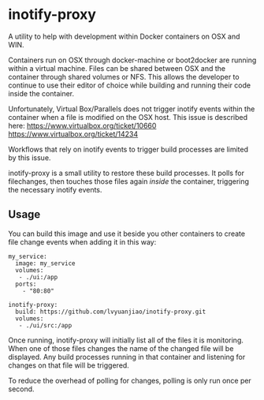# inotify-proxy

A utility to help with development within Docker containers on OSX and WIN.

Containers run on OSX through docker-machine or boot2docker are running within a virtual machine. Files can be shared between OSX and the container through shared volumes or NFS. This allows the developer to continue to use their editor of choice while building and running their code inside the container.

Unfortunately, Virtual Box/Parallels does not trigger inotify events within the container when a file is modified on the OSX host. This issue is described here:
https://www.virtualbox.org/ticket/10660
https://www.virtualbox.org/ticket/14234

Workflows that rely on inotify events to trigger build processes are limited by this issue.

inotify-proxy is a small utility to restore these build processes. It polls for filechanges, then touches those files again _inside_ the container, triggering the necessary inotify events.

## Usage

You can build this image and use it beside you other containers to create file change events when adding it in this way:

```
my_service:
  image: my_service
  volumes:
   - ./ui:/app
  ports:
    - "80:80"

inotify-proxy:
  build: https://github.com/lvyuanjiao/inotify-proxy.git
  volumes:
   - ./ui/src:/app
```

Once running, inotify-proxy will initially list all of the files it is monitoring. When one of those files changes the name of the changed file will be displayed. Any build processes running in that container and listening for changes on that file will be triggered.

To reduce the overhead of polling for changes, polling is only run once per second.
